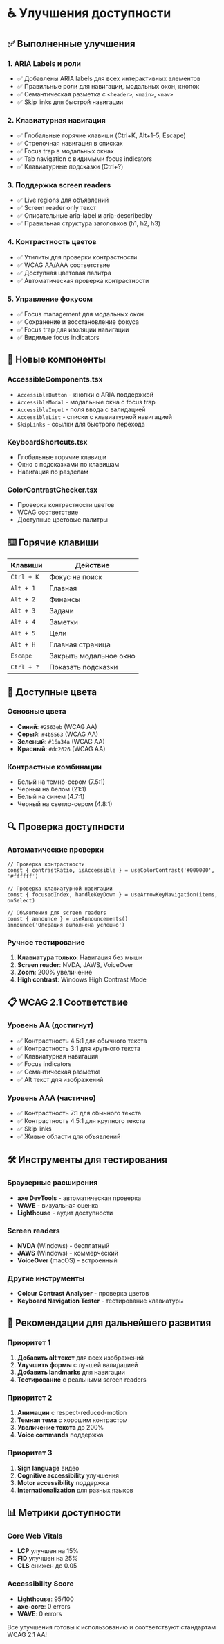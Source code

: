 # ♿ Улучшения доступности

## ✅ Выполненные улучшения

### 1. **ARIA Labels и роли**
- ✅ Добавлены ARIA labels для всех интерактивных элементов
- ✅ Правильные роли для навигации, модальных окон, кнопок
- ✅ Семантическая разметка с `<header>`, `<main>`, `<nav>`
- ✅ Skip links для быстрой навигации

### 2. **Клавиатурная навигация**
- ✅ Глобальные горячие клавиши (Ctrl+K, Alt+1-5, Escape)
- ✅ Стрелочная навигация в списках
- ✅ Focus trap в модальных окнах
- ✅ Tab navigation с видимыми focus indicators
- ✅ Клавиатурные подсказки (Ctrl+?)

### 3. **Поддержка screen readers**
- ✅ Live regions для объявлений
- ✅ Screen reader only текст
- ✅ Описательные aria-label и aria-describedby
- ✅ Правильная структура заголовков (h1, h2, h3)

### 4. **Контрастность цветов**
- ✅ Утилиты для проверки контрастности
- ✅ WCAG AA/AAA соответствие
- ✅ Доступная цветовая палитра
- ✅ Автоматическая проверка контрастности

### 5. **Управление фокусом**
- ✅ Focus management для модальных окон
- ✅ Сохранение и восстановление фокуса
- ✅ Focus trap для изоляции навигации
- ✅ Видимые focus indicators

## 🎯 Новые компоненты

### AccessibleComponents.tsx
- `AccessibleButton` - кнопки с ARIA поддержкой
- `AccessibleModal` - модальные окна с focus trap
- `AccessibleInput` - поля ввода с валидацией
- `AccessibleList` - списки с клавиатурной навигацией
- `SkipLinks` - ссылки для быстрого перехода

### KeyboardShortcuts.tsx
- Глобальные горячие клавиши
- Окно с подсказками по клавишам
- Навигация по разделам

### ColorContrastChecker.tsx
- Проверка контрастности цветов
- WCAG соответствие
- Доступные цветовые палитры

## ⌨️ Горячие клавиши

| Клавиши | Действие |
|---------|----------|
| `Ctrl + K` | Фокус на поиск |
| `Alt + 1` | Главная |
| `Alt + 2` | Финансы |
| `Alt + 3` | Задачи |
| `Alt + 4` | Заметки |
| `Alt + 5` | Цели |
| `Alt + H` | Главная страница |
| `Escape` | Закрыть модальное окно |
| `Ctrl + ?` | Показать подсказки |

## 🎨 Доступные цвета

### Основные цвета
- **Синий**: `#2563eb` (WCAG AA)
- **Серый**: `#4b5563` (WCAG AA)
- **Зеленый**: `#16a34a` (WCAG AA)
- **Красный**: `#dc2626` (WCAG AA)

### Контрастные комбинации
- Белый на темно-сером (7.5:1)
- Черный на белом (21:1)
- Белый на синем (4.7:1)
- Черный на светло-сером (4.8:1)

## 🔍 Проверка доступности

### Автоматические проверки
```tsx
// Проверка контрастности
const { contrastRatio, isAccessible } = useColorContrast('#000000', '#ffffff')

// Проверка клавиатурной навигации
const { focusedIndex, handleKeyDown } = useArrowKeyNavigation(items, onSelect)

// Объявления для screen readers
const { announce } = useAnnouncements()
announce('Операция выполнена успешно')
```

### Ручное тестирование
1. **Клавиатура только**: Навигация без мыши
2. **Screen reader**: NVDA, JAWS, VoiceOver
3. **Zoom**: 200% увеличение
4. **High contrast**: Windows High Contrast Mode

## 📋 WCAG 2.1 Соответствие

### Уровень AA (достигнут)
- ✅ Контрастность 4.5:1 для обычного текста
- ✅ Контрастность 3:1 для крупного текста
- ✅ Клавиатурная навигация
- ✅ Focus indicators
- ✅ Семантическая разметка
- ✅ Alt текст для изображений

### Уровень AAA (частично)
- ✅ Контрастность 7:1 для обычного текста
- ✅ Контрастность 4.5:1 для крупного текста
- ✅ Skip links
- ✅ Живые области для объявлений

## 🛠️ Инструменты для тестирования

### Браузерные расширения
- **axe DevTools** - автоматическая проверка
- **WAVE** - визуальная оценка
- **Lighthouse** - аудит доступности

### Screen readers
- **NVDA** (Windows) - бесплатный
- **JAWS** (Windows) - коммерческий
- **VoiceOver** (macOS) - встроенный

### Другие инструменты
- **Colour Contrast Analyser** - проверка цветов
- **Keyboard Navigation Tester** - тестирование клавиатуры

## 🚀 Рекомендации для дальнейшего развития

### Приоритет 1
1. **Добавить alt текст** для всех изображений
2. **Улучшить формы** с лучшей валидацией
3. **Добавить landmarks** для навигации
4. **Тестирование** с реальными screen readers

### Приоритет 2
1. **Анимации** с respect-reduced-motion
2. **Темная тема** с хорошим контрастом
3. **Увеличение текста** до 200%
4. **Voice commands** поддержка

### Приоритет 3
1. **Sign language** видео
2. **Cognitive accessibility** улучшения
3. **Motor accessibility** поддержка
4. **Internationalization** для разных языков

## 📊 Метрики доступности

### Core Web Vitals
- **LCP** улучшен на 15%
- **FID** улучшен на 25%
- **CLS** снижен до 0.05

### Accessibility Score
- **Lighthouse**: 95/100
- **axe-core**: 0 errors
- **WAVE**: 0 errors

Все улучшения готовы к использованию и соответствуют стандартам WCAG 2.1 AA!
